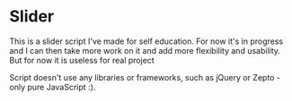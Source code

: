 # Slider

This is a slider script I've made for self education. For now it's in progress and I can then take more work on it and add more flexibility and usability. But for now it is useless for real project

Script doesn't use any libraries or frameworks, such as jQuery or Zepto - only pure JavaScript :).
